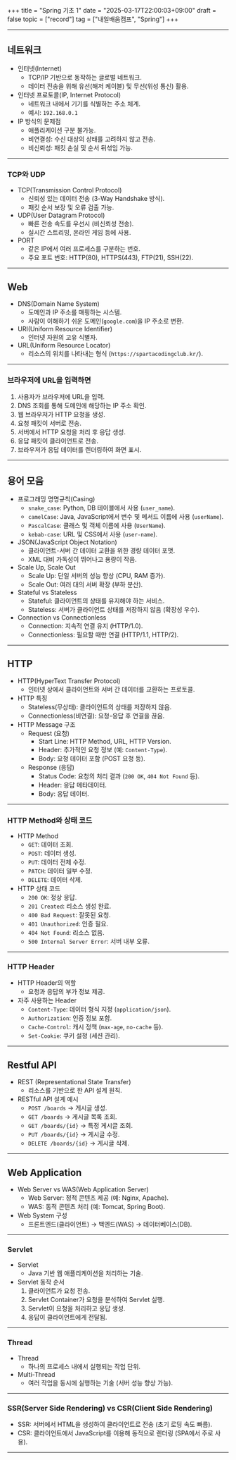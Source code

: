 +++
title = "Spring 기초 1"
date = "2025-03-17T22:00:03+09:00"
draft = false
topic = ["record"]
tag = ["내일배움캠프", "Spring"]
+++

---

## 네트워크
- 인터넷(Internet)
  - TCP/IP 기반으로 동작하는 글로벌 네트워크.
  - 데이터 전송을 위해 유선(해저 케이블) 및 무선(위성 통신) 활용.
- 인터넷 프로토콜(IP, Internet Protocol)
  - 네트워크 내에서 기기를 식별하는 주소 체계.
  - 예시: `192.168.0.1`
- IP 방식의 문제점
  - 애플리케이션 구분 불가능.
  - 비연결성: 수신 대상의 상태를 고려하지 않고 전송.
  - 비신뢰성: 패킷 손실 및 순서 뒤섞임 가능.

---

### TCP와 UDP
- TCP(Transmission Control Protocol)
  - 신뢰성 있는 데이터 전송 (3-Way Handshake 방식).
  - 패킷 순서 보장 및 오류 검출 가능.
- UDP(User Datagram Protocol)
  - 빠른 전송 속도를 우선시 (비신뢰성 전송).
  - 실시간 스트리밍, 온라인 게임 등에 사용.
- PORT
  - 같은 IP에서 여러 프로세스를 구분하는 번호.
  - 주요 포트 번호: HTTP(80), HTTPS(443), FTP(21), SSH(22).

---

## Web
- DNS(Domain Name System)
  - 도메인과 IP 주소를 매핑하는 시스템.
  - 사람이 이해하기 쉬운 도메인(`google.com`)을 IP 주소로 변환.
- URI(Uniform Resource Identifier)
  - 인터넷 자원의 고유 식별자.
- URL(Uniform Resource Locator)
  - 리소스의 위치를 나타내는 형식 (`https://spartacodingclub.kr/`).

---

### 브라우저에 URL을 입력하면
1. 사용자가 브라우저에 URL을 입력.
2. DNS 조회를 통해 도메인에 해당하는 IP 주소 확인.
3. 웹 브라우저가 HTTP 요청을 생성.
4. 요청 패킷이 서버로 전송.
5. 서버에서 HTTP 요청을 처리 후 응답 생성.
6. 응답 패킷이 클라이언트로 전송.
7. 브라우저가 응답 데이터를 렌더링하여 화면 표시.

---

## 용어 모음
- 프로그래밍 명명규칙(Casing)
  - `snake_case`: Python, DB 테이블에서 사용 (`user_name`).
  - `camelCase`: Java, JavaScript에서 변수 및 메서드 이름에 사용 (`userName`).
  - `PascalCase`: 클래스 및 객체 이름에 사용 (`UserName`).
  - `kebab-case`: URL 및 CSS에서 사용 (`user-name`).
- JSON(JavaScript Object Notation)
  - 클라이언트-서버 간 데이터 교환을 위한 경량 데이터 포맷.
  - XML 대비 가독성이 뛰어나고 용량이 작음.
- Scale Up, Scale Out
  - Scale Up: 단일 서버의 성능 향상 (CPU, RAM 증가).
  - Scale Out: 여러 대의 서버 확장 (부하 분산).
- Stateful vs Stateless
  - Stateful: 클라이언트의 상태를 유지해야 하는 서비스.
  - Stateless: 서버가 클라이언트 상태를 저장하지 않음 (확장성 우수).
- Connection vs Connectionless
  - Connection: 지속적 연결 유지 (HTTP/1.0).
  - Connectionless: 필요할 때만 연결 (HTTP/1.1, HTTP/2).

---

## HTTP
- HTTP(HyperText Transfer Protocol)
  - 인터넷 상에서 클라이언트와 서버 간 데이터를 교환하는 프로토콜.
- HTTP 특징
  - Stateless(무상태): 클라이언트의 상태를 저장하지 않음.
  - Connectionless(비연결): 요청-응답 후 연결을 끊음.
- HTTP Message 구조
  - Request (요청)
    - Start Line: HTTP Method, URL, HTTP Version.
    - Header: 추가적인 요청 정보 (예: `Content-Type`).
    - Body: 요청 데이터 포함 (POST 요청 등).
  - Response (응답)
    - Status Code: 요청의 처리 결과 (`200 OK`, `404 Not Found` 등).
    - Header: 응답 메타데이터.
    - Body: 응답 데이터.

---

### HTTP Method와 상태 코드
- HTTP Method
  - `GET`: 데이터 조회.
  - `POST`: 데이터 생성.
  - `PUT`: 데이터 전체 수정.
  - `PATCH`: 데이터 일부 수정.
  - `DELETE`: 데이터 삭제.
- HTTP 상태 코드
  - `200 OK`: 정상 응답.
  - `201 Created`: 리소스 생성 완료.
  - `400 Bad Request`: 잘못된 요청.
  - `401 Unauthorized`: 인증 필요.
  - `404 Not Found`: 리소스 없음.
  - `500 Internal Server Error`: 서버 내부 오류.

---

### HTTP Header
- HTTP Header의 역할
  - 요청과 응답의 부가 정보 제공.
- 자주 사용하는 Header
  - `Content-Type`: 데이터 형식 지정 (`application/json`).
  - `Authorization`: 인증 정보 포함.
  - `Cache-Control`: 캐시 정책 (`max-age`, `no-cache` 등).
  - `Set-Cookie`: 쿠키 설정 (세션 관리).

---

## Restful API
- REST (Representational State Transfer)
  - 리소스를 기반으로 한 API 설계 원칙.
- RESTful API 설계 예시
  - `POST /boards` → 게시글 생성.
  - `GET /boards` → 게시글 목록 조회.
  - `GET /boards/{id}` → 특정 게시글 조회.
  - `PUT /boards/{id}` → 게시글 수정.
  - `DELETE /boards/{id}` → 게시글 삭제.

---

## Web Application
- Web Server vs WAS(Web Application Server)
  - Web Server: 정적 콘텐츠 제공 (예: Nginx, Apache).
  - WAS: 동적 콘텐츠 처리 (예: Tomcat, Spring Boot).
- Web System 구성
  - 프론트엔드(클라이언트) → 백엔드(WAS) → 데이터베이스(DB).

---

### Servlet
- Servlet
  - Java 기반 웹 애플리케이션을 처리하는 기술.
- Servlet 동작 순서
  1. 클라이언트가 요청 전송.
  2. Servlet Container가 요청을 분석하여 Servlet 실행.
  3. Servlet이 요청을 처리하고 응답 생성.
  4. 응답이 클라이언트에게 전달됨.

---

### Thread
- Thread
  - 하나의 프로세스 내에서 실행되는 작업 단위.
- Multi-Thread
  - 여러 작업을 동시에 실행하는 기술 (서버 성능 향상 가능).

---

### SSR(Server Side Rendering) vs CSR(Client Side Rendering)
- SSR: 서버에서 HTML을 생성하여 클라이언트로 전송 (초기 로딩 속도 빠름).
- CSR: 클라이언트에서 JavaScript를 이용해 동적으로 렌더링 (SPA에서 주로 사용).

---